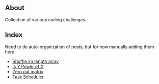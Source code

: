 ## About
Collection of various coding challenges.

## Index
Need to do auto-organization of posts, but for now manually adding them here.

* [Shuffle 2n length array](http://tldrbot.com/PerfectShuffle.html)
* [Is Y Power of X](tldrbot.com/arithmatic/IsYPowOfX.html)
* [Zero out matrix](http://tldrbot.com/zero-out-matrix.html)
* [Task Scheduler](http://tldrbot.com/task-scheduler.html)
